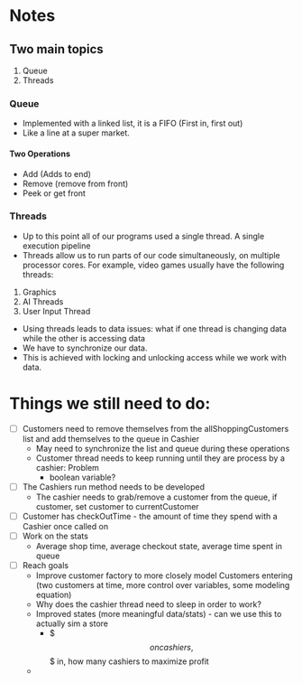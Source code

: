 # Notes 

## Two main topics 
1. Queue
2. Threads


### Queue
- Implemented with a linked list, it is a FIFO (First in, first out)
- Like a line at a super market.

#### Two Operations
- Add (Adds to end)
- Remove (remove from front) 
- Peek or get front

### Threads 
- Up to this point all of our programs used a single thread. A single execution pipeline
- Threads allow us to run parts of our code simultaneously, on multiple processor cores. For example, video games usually have the following threads:
1. Graphics
2. AI Threads
3. User Input Thread

- Using threads leads to data issues: what if one thread is changing data while the other is accessing data
- We have to synchronize our data. 
- This is achieved with locking and unlocking access while we work with data.


# Things we still need to do: 
- [ ] Customers need to remove themselves from the allShoppingCustomers list and add themselves to the queue in Cashier 
  - May need to synchronize the list and queue during these operations
  - Customer thread needs to keep running until they are process by a cashier: Problem
    - boolean variable? 
- [ ] The Cashiers run method needs to be developed
  - The cashier needs to grab/remove a customer from the queue, if customer, set customer to currentCustomer
- [ ] Customer has checkOutTime - the amount of time they spend with a Cashier once called on 
- [ ] Work on the stats
  - Average shop time, average checkout state, average time spent in queue
- [ ] Reach goals
  - Improve customer factory to more closely model Customers entering (two customers at time, more control over variables, some modeling equation)
  - Why does the cashier thread need to sleep in order to work? 
  - Improved states (more meaningful data/stats) - can we use this to actually sim a store
    - $$$ on cashiers, $$$ in, how many cashiers to maximize profit
  - 